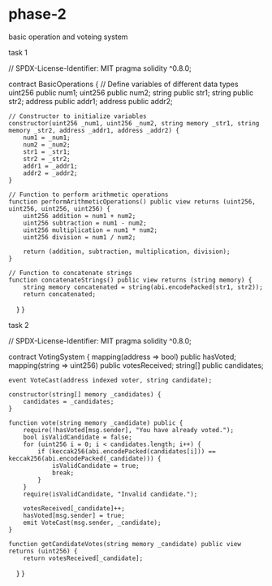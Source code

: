 # phase-2
basic operation and voteing system

task 1

// SPDX-License-Identifier: MIT
pragma solidity ^0.8.0;

contract BasicOperations {
    // Define variables of different data types
    uint256 public num1;
    uint256 public num2;
    string public str1;
    string public str2;
    address public addr1;
    address public addr2;
    
    // Constructor to initialize variables
    constructor(uint256 _num1, uint256 _num2, string memory _str1, string memory _str2, address _addr1, address _addr2) {
        num1 = _num1;
        num2 = _num2;
        str1 = _str1;
        str2 = _str2;
        addr1 = _addr1;
        addr2 = _addr2;
    }
    
    // Function to perform arithmetic operations
    function performArithmeticOperations() public view returns (uint256, uint256, uint256, uint256) {
        uint256 addition = num1 + num2;
        uint256 subtraction = num1 - num2;
        uint256 multiplication = num1 * num2;
        uint256 division = num1 / num2;
        
        return (addition, subtraction, multiplication, division);
    }
    
    // Function to concatenate strings
    function concatenateStrings() public view returns (string memory) {
        string memory concatenated = string(abi.encodePacked(str1, str2));
        return concatenated;
    }
}

task 2


// SPDX-License-Identifier: MIT
pragma solidity ^0.8.0;

contract VotingSystem {
    mapping(address => bool) public hasVoted;
    mapping(string => uint256) public votesReceived;
    string[] public candidates;

    event VoteCast(address indexed voter, string candidate);

    constructor(string[] memory _candidates) {
        candidates = _candidates;
    }

    function vote(string memory _candidate) public {
        require(!hasVoted[msg.sender], "You have already voted.");
        bool isValidCandidate = false;
        for (uint256 i = 0; i < candidates.length; i++) {
            if (keccak256(abi.encodePacked(candidates[i])) == keccak256(abi.encodePacked(_candidate))) {
                isValidCandidate = true;
                break;
            }
        }
        require(isValidCandidate, "Invalid candidate.");

        votesReceived[_candidate]++;
        hasVoted[msg.sender] = true;
        emit VoteCast(msg.sender, _candidate);
    }

    function getCandidateVotes(string memory _candidate) public view returns (uint256) {
        return votesReceived[_candidate];
    }
}
